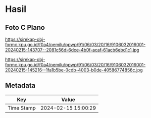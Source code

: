 # Hasil

## Foto C Plano

https://sirekap-obj-formc.kpu.go.id/f0a4/pemilu/ppwp/91/06/03/20/16/9106032016001-20240215-143707--2081c56d-6dce-4b0f-acaf-61acb6ebd1c1.jpg

https://sirekap-obj-formc.kpu.go.id/f0a4/pemilu/ppwp/91/06/03/20/16/9106032016001-20240215-145216--1fa1b5be-0cdb-4003-b0de-40586774856c.jpg


## Metadata

| Key        | Value               |
| ---------- | ------------------- |
| Time Stamp | 2024-02-15 15:00:29 |



